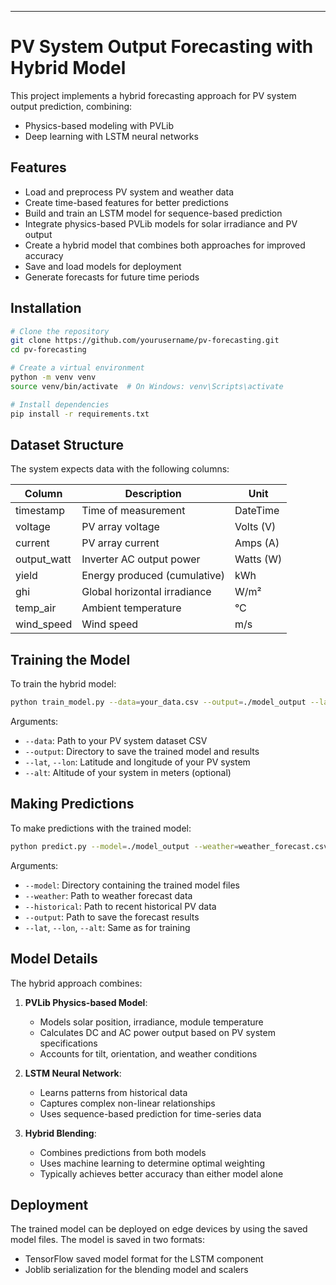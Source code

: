 ---

# PV System Output Forecasting with Hybrid Model

This project implements a hybrid forecasting approach for PV system output prediction, combining:

- Physics-based modeling with PVLib
- Deep learning with LSTM neural networks

## Features

- Load and preprocess PV system and weather data
- Create time-based features for better predictions
- Build and train an LSTM model for sequence-based prediction
- Integrate physics-based PVLib models for solar irradiance and PV output
- Create a hybrid model that combines both approaches for improved accuracy
- Save and load models for deployment
- Generate forecasts for future time periods

## Installation

```bash
# Clone the repository
git clone https://github.com/yourusername/pv-forecasting.git
cd pv-forecasting

# Create a virtual environment
python -m venv venv
source venv/bin/activate  # On Windows: venv\Scripts\activate

# Install dependencies
pip install -r requirements.txt
```

## Dataset Structure

The system expects data with the following columns:

| Column      | Description                  | Unit      |
| ----------- | ---------------------------- | --------- |
| timestamp   | Time of measurement          | DateTime  |
| voltage     | PV array voltage             | Volts (V) |
| current     | PV array current             | Amps (A)  |
| output_watt | Inverter AC output power     | Watts (W) |
| yield       | Energy produced (cumulative) | kWh       |
| ghi         | Global horizontal irradiance | W/m²      |
| temp_air    | Ambient temperature          | °C        |
| wind_speed  | Wind speed                   | m/s       |

## Training the Model

To train the hybrid model:

```bash
python train_model.py --data=your_data.csv --output=./model_output --lat=35.12 --lon=-106.54 --alt=1500
```

Arguments:

- `--data`: Path to your PV system dataset CSV
- `--output`: Directory to save the trained model and results
- `--lat`, `--lon`: Latitude and longitude of your PV system
- `--alt`: Altitude of your system in meters (optional)

## Making Predictions

To make predictions with the trained model:

```bash
python predict.py --model=./model_output --weather=weather_forecast.csv --historical=recent_data.csv --output=forecasts.csv --lat=35.12 --lon=-106.54
```

Arguments:

- `--model`: Directory containing the trained model files
- `--weather`: Path to weather forecast data
- `--historical`: Path to recent historical PV data
- `--output`: Path to save the forecast results
- `--lat`, `--lon`, `--alt`: Same as for training

## Model Details

The hybrid approach combines:

1. **PVLib Physics-based Model**:

   - Models solar position, irradiance, module temperature
   - Calculates DC and AC power output based on PV system specifications
   - Accounts for tilt, orientation, and weather conditions

2. **LSTM Neural Network**:

   - Learns patterns from historical data
   - Captures complex non-linear relationships
   - Uses sequence-based prediction for time-series data

3. **Hybrid Blending**:
   - Combines predictions from both models
   - Uses machine learning to determine optimal weighting
   - Typically achieves better accuracy than either model alone

## Deployment

The trained model can be deployed on edge devices by using the saved model files. The model is saved in two formats:

- TensorFlow saved model format for the LSTM component
- Joblib serialization for the blending model and scalers
